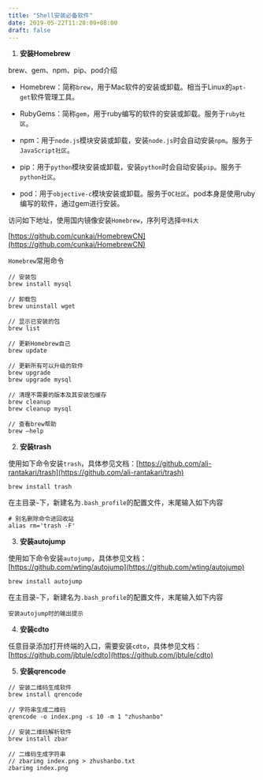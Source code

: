 ```yaml
---
title: "Shell安装必备软件"
date: 2019-05-22T11:28:09+08:00
draft: false
---
```


1. **安装Homebrew**

brew、gem、npm、pip、pod介绍

* Homebrew：简称`brew`，用于Mac软件的安装或卸载。相当于Linux的`apt-get`软件管理工具。

* RubyGems：简称`gem`，用于ruby编写的软件的安装或卸载。服务于`ruby社区`。

* npm：用于`node.js`模块安装或卸载，安装`node.js`时会自动安装`npm`。服务于`JavaScript社区`。

* pip：用于`python`模块安装或卸载，安装`python`时会自动安装`pip`。服务于`python社区`。

* pod：用于`objective-c`模块安装或卸载。服务于`OC社区`。pod本身是使用ruby编写的软件，通过gem进行安装。

访问如下地址，使用国内镜像安装`Homebrew`，序列号选择`中科大`

[https://github.com/cunkai/HomebrewCN](https://github.com/cunkai/HomebrewCN)

`Homebrew`常用命令

```
// 安装包
brew install mysql

// 卸载包
brew uninstall wget

// 显示已安装的包
brew list

// 更新Homebrew自己
brew update

// 更新所有可以升级的软件
brew upgrade
brew upgrade mysql

// 清理不需要的版本及其安装包缓存
brew cleanup
brew cleanup mysql

// 查看brew帮助
brew –help
```

2. **安装trash**

使用如下命令安装`trash`，具体参见文档：[https://github.com/ali-rantakari/trash](https://github.com/ali-rantakari/trash)

```
brew install trash
```
在主目录`~`下，新建名为`.bash_profile`的配置文件，末尾输入如下内容

```
# 别名删除命令进回收站
alias rm='trash -F'
```

3. **安装autojump**

使用如下命令安装`autojump`，具体参见文档：[https://github.com/wting/autojump](https://github.com/wting/autojump)

```
brew install autojump
```
在主目录`~`下，新建名为`.bash_profile`的配置文件，末尾输入如下内容

```
安装autojump时的输出提示
```

4. **安装cdto**

任意目录添加打开终端的入口，需要安装`cdto`，具体参见文档：[https://github.com/jbtule/cdto](https://github.com/jbtule/cdto)

5. **安装qrencode**

```
// 安装二维码生成软件
brew install qrencode

// 字符串生成二维码
qrencode -o index.png -s 10 -m 1 "zhushanbo"
```

```
// 安装二维码解析软件
brew install zbar

// 二维码生成字符串
// zbarimg index.png > zhushanbo.txt
zbarimg index.png
```

